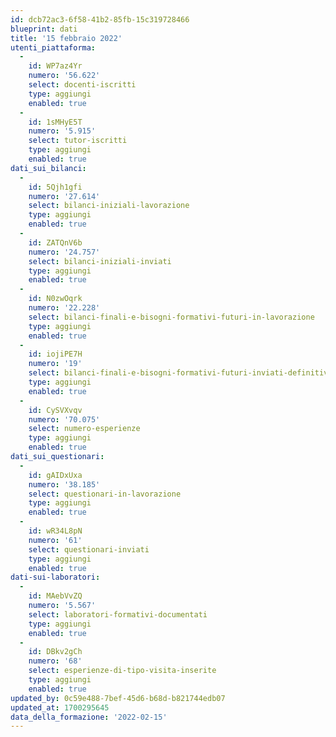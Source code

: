 ```yaml
---
id: dcb72ac3-6f58-41b2-85fb-15c319728466
blueprint: dati
title: '15 febbraio 2022'
utenti_piattaforma:
  -
    id: WP7az4Yr
    numero: '56.622'
    select: docenti-iscritti
    type: aggiungi
    enabled: true
  -
    id: 1sMHyE5T
    numero: '5.915'
    select: tutor-iscritti
    type: aggiungi
    enabled: true
dati_sui_bilanci:
  -
    id: 5Qjh1gfi
    numero: '27.614'
    select: bilanci-iniziali-lavorazione
    type: aggiungi
    enabled: true
  -
    id: ZATQnV6b
    numero: '24.757'
    select: bilanci-iniziali-inviati
    type: aggiungi
    enabled: true
  -
    id: N0zwOqrk
    numero: '22.228'
    select: bilanci-finali-e-bisogni-formativi-futuri-in-lavorazione
    type: aggiungi
    enabled: true
  -
    id: iojiPE7H
    numero: '19'
    select: bilanci-finali-e-bisogni-formativi-futuri-inviati-definitivamente
    type: aggiungi
    enabled: true
  -
    id: CySVXvqv
    numero: '70.075'
    select: numero-esperienze
    type: aggiungi
    enabled: true
dati_sui_questionari:
  -
    id: gAIDxUxa
    numero: '38.185'
    select: questionari-in-lavorazione
    type: aggiungi
    enabled: true
  -
    id: wR34L8pN
    numero: '61'
    select: questionari-inviati
    type: aggiungi
    enabled: true
dati-sui-laboratori:
  -
    id: MAebVvZQ
    numero: '5.567'
    select: laboratori-formativi-documentati
    type: aggiungi
    enabled: true
  -
    id: DBkv2gCh
    numero: '68'
    select: esperienze-di-tipo-visita-inserite
    type: aggiungi
    enabled: true
updated_by: 0c59e488-7bef-45d6-b68d-b821744edb07
updated_at: 1700295645
data_della_formazione: '2022-02-15'
---
```

